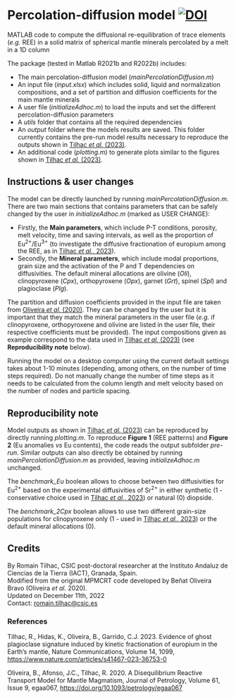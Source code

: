 # Percolation-diffusion model [![DOI](https://zenodo.org/badge/573516734.svg)](https://zenodo.org/badge/latestdoi/573516734)
MATLAB code to compute the diffusional re-equilibration of trace elements (_e.g._ REE) in a solid matrix of spherical mantle minerals percolated by a melt in a 1D column
    
The package (tested in Matlab R2021b and R2022b) includes:
- The main percolation-diffusion model (_mainPercolationDiffusion.m_)
- An input file (_input.xlsx_) which includes solid, liquid and normalization compositions, and a set of partition and diffusion coefficients for the main mantle minerals
- A user file (_initializeAdhoc.m_) to load the inputs and set the different percolation-diffusion parameters 
- A _utils_ folder that contains all the required dependencies
- An _output_ folder where the models results are saved. This folder currently contains the pre-run model results necessary to reproduce the outputs shown in [Tilhac _et al._ (2023)](https://www.nature.com/articles/s41467-023-36753-0).
- An additional code (_plotting.m_) to generate plots similar to the figures shown in [Tilhac _et al._ (2023)](https://www.nature.com/articles/s41467-023-36753-0).

## Instructions & user changes

The model can be directly launched by running _mainPercolationDiffusion.m_. 
There are two main sections that contains parameters that can be safely changed by the user in _initializeAdhoc.m_ (marked as USER CHANGE):
- Firstly, the **Main parameters**, which include P-T conditions, porosity, melt velocity, time and saving intervals, as well as the proportion of Eu<sup>2+</sup>/Eu<sup>3+</sup> (to investigate the diffusive fractionation of europium among the REE, as in [Tilhac _et al._, 2023](https://www.nature.com/articles/s41467-023-36753-0)).
- Secondly, the **Mineral parameters**, which include modal proportions, grain size and the activation of the P and T dependencies on diffusivities. The default mineral allocations are olivine (_Oli_), clinopyroxene (_Cpx_), orthopyroxene (_Opx_), garnet (_Grt_), spinel (_Spl_) and plagioclase (_Plg_).

The partition and diffusion coefficients provided in the input file are taken from [Oliveira _et al._ (2020)](https://doi.org/10.1093/petrology/egaa067). They can be changed by the user but it is important that they match the mineral parameters in the user file (_e.g._ if clinopyroxene, orthopyroxene and olivine are listed in the user file, their respective coefficients must be provided). The input compositions given as example correspond to the data used in [Tilhac _et al._ (2023)](https://www.nature.com/articles/s41467-023-36753-0) (see **Reproducibility note** below).

Running the model on a desktop computer using the current default settings takes about 1-10 minutes (depending, among others, on the number of time steps required). Do not manually change the number of time steps as it needs to be calculated from the column length and melt velocity based on the number of nodes and particle spacing.

## Reproducibility note

Model outputs as shown in [Tilhac _et al._ (2023)](https://www.nature.com/articles/s41467-023-36753-0) can be reproduced by directly running _plotting.m_. To reproduce **Figure 1** (REE patterns) and **Figure 2** (Eu anomalies _vs_ Eu contents), the code reads the output subfolder _pre-run_. Similar outputs can also directly be obtained by running _mainPercolationDiffusion.m_ as provided, leaving _initializeAdhoc.m_ unchanged.

The _benchmark_Eu_ boolean allows to choose between two diffusivities for Eu<sup>2+</sup> based on the experimental diffusivities of Sr<sup>2+</sup> in either synthetic (1 - conservative choice used in [Tilhac _et al._, 2023](https://www.nature.com/articles/s41467-023-36753-0)) or natural (0) diopside.

The _benchmark_2Cpx_ boolean allows to use two different grain-size populations for clinopyroxene only (1 - used in [Tilhac _et al._, 2023](https://www.nature.com/articles/s41467-023-36753-0)) or the default mineral allocations (0).

## Credits

By Romain Tilhac, CSIC post-doctoral researcher at the  Instituto Andaluz de Ciencias de la Tierra (IACT), Granada, Spain. <br />
Modified from the original MPMCRT code developed by Beñat Oliveira Bravo (Oliveira _et al._ 2020). <br /> 
Updated on December 11th, 2022 <br />
Contact: romain.tilhac@csic.es

### References

Tilhac, R., Hidas, K., Oliveira, B., Garrido, C.J. 2023. Evidence of ghost plagioclase signature induced by kinetic fractionation of europium in the Earth’s mantle, Nature Communications, Volume 14, 1099, https://www.nature.com/articles/s41467-023-36753-0

Oliveira, B., Afonso, J.C., Tilhac, R. 2020. A Disequilibrium Reactive Transport Model for Mantle Magmatism, Journal of Petrology, Volume 61, Issue 9, egaa067, https://doi.org/10.1093/petrology/egaa067

